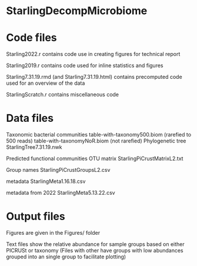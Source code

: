 # StarlingDecompMicrobiome
# Code files
Starling2022.r contains code use in creating figures for technical report

Starling2019.r contains code used for inline statistics and figures

Starling7.31.19.rmd (and Starling7.31.19.html) contains precomputed code used for an overview of the data

StarlingScratch.r contains miscellaneous code 

# Data files 
Taxonomic bacterial communities
table-with-taxonomy500.biom  (rarefied to 500 reads)
table-with-taxonomyNoR.biom (not rarefied)
Phylogenetic tree StarlingTree7.31.19.nwk


Predicted functional communities
OTU matrix StarlingPiCrustMatrixL2.txt

Group names StarlingPiCrustGroupsL2.csv

metadata  StarlingMeta1.16.18.csv

metadata from 2022 StarlingMeta5.13.22.csv

# Output files
Figures are given in the Figures/ folder

Text files show the relative abundance for sample groups based on either PICRUSt or taxonomy (Files with  other have groups with low abundances grouped into an single group to facilitate plotting)
